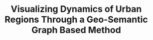 ---
title: "Visualizing Dynamics of Urban Regions Through a Geo-Semantic Graph Based Method"
authors:
  - "Yunzhe Wang"
  - "George Baciu"
  - "Chenhui Li"
image: 2019_cgf_regionvis.jpg
venue: "Computer Graphics Forum, 2020 (CCF B, SCI)"
paper: https://onlinelibrary.wiley.com/doi/full/10.1111/cgf.13882
video: 
code: 
website: 
tag:
  - Urban Visualization
---